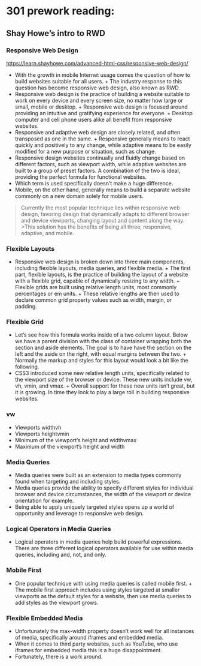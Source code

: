 # 301 prework reading:
## Shay Howe’s intro to RWD
### Responsive Web Design
 https://learn.shayhowe.com/advanced-html-css/responsive-web-design/
+ With the growth in mobile Internet usage comes the question of how to build websites suitable for all users. + The industry response to this question has become responsive web design, also known as RWD.
+ Responsive web design is the practice of building a website suitable to work on every device and every screen size, no matter how large or small, mobile or desktop. + Responsive web design is focused around providing an intuitive and gratifying experience for everyone. + Desktop computer and cell phone users alike all benefit from responsive websites.
+ Responsive and adaptive web design are closely related, and often transposed as one in the same. + Responsive generally means to react quickly and positively to any change, while adaptive means to be easily modified for a new purpose or situation, such as change. 
+ Responsive design websites continually and fluidly change based on different factors, such as viewport width, while adaptive websites are built to a group of preset factors. A combination of the two is ideal, providing the perfect formula for functional websites. 
+ Which term is used specifically doesn’t make a huge difference.
+ Mobile, on the other hand, generally means to build a separate website commonly on a new domain solely for mobile users.
> Currently the most popular technique lies within responsive web design, favoring design that dynamically adapts to different browser and device viewports, changing layout and content along the way. >This solution has the benefits of being all three, responsive, adaptive, and mobile.
### Flexible Layouts
+ Responsive web design is broken down into three main components, including flexible layouts, media queries, and flexible media. + The first part, flexible layouts, is the practice of building the layout of a website with a flexible grid, capable of dynamically resizing to any width. + Flexible grids are built using relative length units, most commonly percentages or em units. + These relative lengths are then used to declare common grid property values such as width, margin, or padding.
### Flexible Grid
+ Let’s see how this formula works inside of a two column layout. Below we have a parent division with the class of container wrapping both the section and aside elements. The goal is to have have the section on the left and the aside on the right, with equal margins between the two. + Normally the markup and styles for this layout would look a bit like the following.
+ CSS3 introduced some new relative length units, specifically related to the viewport size of the browser or device. These new units include vw, vh, vmin, and vmax. + Overall support for these new units isn’t great, but it is growing. In time they look to play a large roll in building responsive websites.

### vw
+ Viewports widthvh
+ Viewports heightvmin
+ Minimum of the viewport’s height and widthvmax
+ Maximum of the viewport’s height and width

### Media Queries
+ Media queries were built as an extension to media types commonly found when targeting and including styles. 
+ Media queries provide the ability to specify different styles for individual browser and device circumstances, the width of the viewport or device orientation for example. 
+ Being able to apply uniquely targeted styles opens up a world of opportunity and leverage to responsive web design.
### Logical Operators in Media Queries
+ Logical operators in media queries help build powerful expressions. There are three different logical operators available for use within media queries, including and, not, and only.

### Mobile First
+ One popular technique with using media queries is called mobile first. + The mobile first approach includes using styles targeted at smaller viewports as the default styles for a website, then use media queries to add styles as the viewport grows.
### Flexible Embedded Media
+ Unfortunately the max-width property doesn’t work well for all instances of media, specifically around iframes and embedded media. 
+ When it comes to third party websites, such as YouTube, who use iframes for embedded media this is a huge disappointment. 
+ Fortunately, there is a work around.

